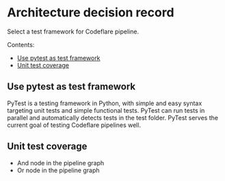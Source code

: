 # Architecture decision record 

Select a test framework for Codeflare pipeline.

Contents:

* [Use pytest as test framework](#use-pytest-as-test-framework)
* [Unit test coverage](#unit-test-coverage)

## Use pytest as test framework
PyTest is a testing framework in Python, with simple and easy syntax targeting unit tests and simple functional tests. PyTest can run tests in parallel and automatically detects tests in the test folder. PyTest serves the current goal of testing Codeflare pipelines well. 

## Unit test coverage
* And node in the pipeline graph
* Or node in the pipeline graph



